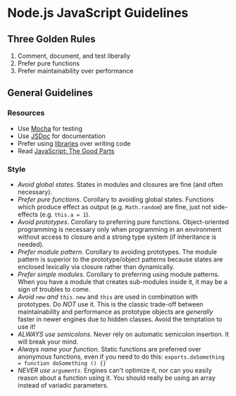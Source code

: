 # Node.js JavaScript Guidelines

## Three Golden Rules

1. Comment, document, and test liberally
2. Prefer pure functions
3. Prefer maintainability over performance

## General Guidelines

### Resources

* Use [Mocha](http://visionmedia.github.io/mocha/) for testing
* Use [JSDoc](http://usejsdoc.org/) for documentation
* Prefer using [libraries](https://www.npmjs.org/) over writing code
* Read [JavaScript: The Good
  Parts](http://books.google.com/books/about/JavaScript_The_Good_Parts.html?id=PXa2bby0oQ0C)

### Style

* *Avoid global states*. States in modules and closures are fine (and
  often necessary).
* *Prefer pure functions*. Corollary to avoiding global states. Functions which
  produce effect as output (e.g. `Math.random`) are fine, just not side-effects
  (e.g. `this.a = 1`).
* *Avoid prototypes*. Corollary to preferring pure functions. Object-oriented
  programming is necessary only when programming in an environment without
  access to closure and a strong type system (if inheritance is needed).
* *Prefer module pattern*. Corollary to avoiding prototypes. The module pattern
  is superior to the prototype/object patterns because states are enclosed
  lexically via closure rather than dynamically.
* *Prefer simple modules*. Corollary to preferring using module patterns. When
  you have a module that creates sub-modules inside it, it may be a sign of
  troubles to come.
* *Avoid `new` and `this`*. `new` and `this` are used in combination with
  prototypes. Do *NOT* use it.  This is the classic trade-off between
  maintainability and performance as prototype objects are *generally* faster
  in newer engines due to hidden classes. Avoid the temptation to use it!
* *ALWAYS use semicolons*. Never rely on automatic semicolon insertion. It will
  break your mind.
* *Always name your function*. Static functions are preferred over anonymous
  functions, even if you need to do this: `exports.doSomething = function
  doSomething () {}`
* *NEVER use `arguments`*. Engines can't optimize it, nor can you easily reason
  about a function using it. You should really be using an array instead of
  variadic parameters.
